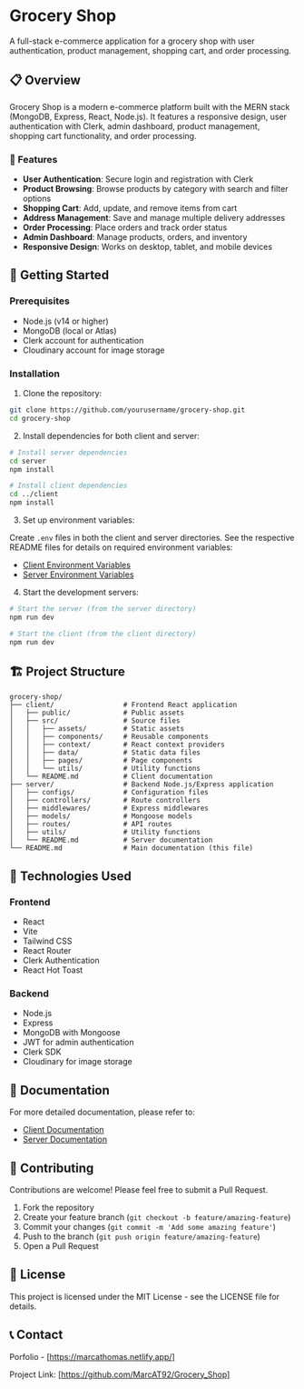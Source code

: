 # Grocery Shop

A full-stack e-commerce application for a grocery shop with user authentication, product management, shopping cart, and order processing.


## 📋 Overview

Grocery Shop is a modern e-commerce platform built with the MERN stack (MongoDB, Express, React, Node.js). It features a responsive design, user authentication with Clerk, admin dashboard, product management, shopping cart functionality, and order processing.

### 🌟 Features

- **User Authentication**: Secure login and registration with Clerk
- **Product Browsing**: Browse products by category with search and filter options
- **Shopping Cart**: Add, update, and remove items from cart
- **Address Management**: Save and manage multiple delivery addresses
- **Order Processing**: Place orders and track order status
- **Admin Dashboard**: Manage products, orders, and inventory
- **Responsive Design**: Works on desktop, tablet, and mobile devices

## 🚀 Getting Started

### Prerequisites

- Node.js (v14 or higher)
- MongoDB (local or Atlas)
- Clerk account for authentication
- Cloudinary account for image storage

### Installation

1. Clone the repository:
```bash
git clone https://github.com/yourusername/grocery-shop.git
cd grocery-shop
```

2. Install dependencies for both client and server:
```bash
# Install server dependencies
cd server
npm install

# Install client dependencies
cd ../client
npm install
```

3. Set up environment variables:

Create `.env` files in both the client and server directories. See the respective README files for details on required environment variables:
- [Client Environment Variables](./client/README.md#environment-variables-explained)
- [Server Environment Variables](./server/README.md#environment-variables-explained)

4. Start the development servers:

```bash
# Start the server (from the server directory)
npm run dev

# Start the client (from the client directory)
npm run dev
```

## 🏗️ Project Structure

```
grocery-shop/
├── client/                 # Frontend React application
│   ├── public/             # Public assets
│   ├── src/                # Source files
│   │   ├── assets/         # Static assets
│   │   ├── components/     # Reusable components
│   │   ├── context/        # React context providers
│   │   ├── data/           # Static data files
│   │   ├── pages/          # Page components
│   │   └── utils/          # Utility functions
│   └── README.md           # Client documentation
├── server/                 # Backend Node.js/Express application
│   ├── configs/            # Configuration files
│   ├── controllers/        # Route controllers
│   ├── middlewares/        # Express middlewares
│   ├── models/             # Mongoose models
│   ├── routes/             # API routes
│   ├── utils/              # Utility functions
│   └── README.md           # Server documentation
└── README.md               # Main documentation (this file)
```

## 🔧 Technologies Used

### Frontend
- React
- Vite
- Tailwind CSS
- React Router
- Clerk Authentication
- React Hot Toast

### Backend
- Node.js
- Express
- MongoDB with Mongoose
- JWT for admin authentication
- Clerk SDK
- Cloudinary for image storage


## 📖 Documentation

For more detailed documentation, please refer to:
- [Client Documentation](./client/README.md)
- [Server Documentation](./server/README.md)

## 🤝 Contributing

Contributions are welcome! Please feel free to submit a Pull Request.

1. Fork the repository
2. Create your feature branch (`git checkout -b feature/amazing-feature`)
3. Commit your changes (`git commit -m 'Add some amazing feature'`)
4. Push to the branch (`git push origin feature/amazing-feature`)
5. Open a Pull Request

## 📄 License

This project is licensed under the MIT License - see the LICENSE file for details.

## 📞 Contact

Porfolio - [https://marcathomas.netlify.app/]

Project Link: [https://github.com/MarcAT92/Grocery_Shop]
